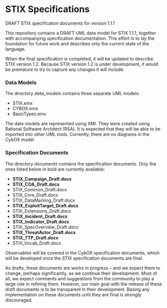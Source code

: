 # STIX Specifications
DRAFT STIX specification documents for version 1.1.1

This repository contains a DRAFT UML data model for STIX 1.1.1, together with accompanying specification documentation. This effort is to lay the foundation for future work and describes only the *current* state of the language.

When the final specification is completed, it will be updated to describe STIX version 1.2.  Because STIX version 1.2 is under development, it would be premature to try to capture any changes it will include. 

### Data Models

The directory *data_models* contains three separate UML models:

* STIX.emx
* CYBOX.emx
* BasicTypes.emx

The data models are represented using XMI.  They were created using Rational Software Architect (RSA).  It is expected that they will be able to be imported into other UML tools.  Currently, there are no diagrams in the CybOX model.

### Specification Documents

The directory *documents* contains the specification documents.  Only the ones listed below in bold are currently available:

* **STIX_Campaign_Draft.docx**
* **STIX_COA_Draft.docx**
* STIX_Common_Draft.docx
* STIX_Core_Draft.docx
* STIX_DataMarking_Draft.docx
* **STIX_ExploitTarget_Draft.docx**
* STIX_Extensions_Draft.docx
* **STIX_Incident_Draft.docx**
* **STIX_Indicator_Draft.docx**
* STIX_SpecOverview_Draft.docx
* **STIX_ThreatActor_Draft.docx**
* **STIX_TTP_Draft.docx**
* STIX_Vocab_Draft.docx

Observables will be covered in the CybOX specification documents, which will be developed once the STIX specification documents are final.

As drafts, these documents are works in progress – and we expect them to change, perhaps significantly, as we continue their development. Most of all, we expect comments and suggestions from the community to play a large role in refining them. However, our main goal with the release of these draft documents is to be transparent in their development. Basing any implementation on these documents until they are final is *strongly* discouraged.


